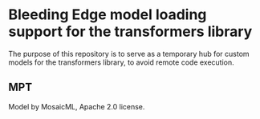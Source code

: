 # Bleeding Edge model loading support for the transformers library

The purpose of this repository is to serve as a temporary hub for custom models for the transformers library, to avoid remote code execution.

## MPT
Model by MosaicML, Apache 2.0 license.
